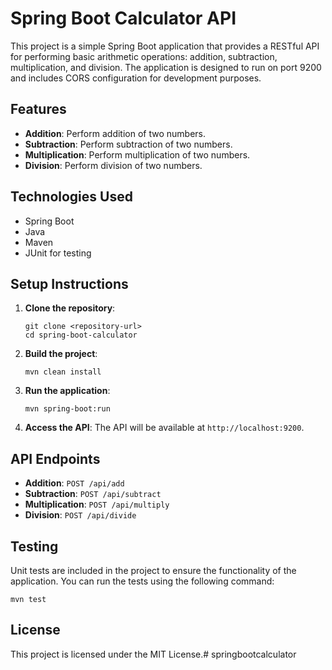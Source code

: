# Spring Boot Calculator API

This project is a simple Spring Boot application that provides a RESTful API for performing basic arithmetic operations: addition, subtraction, multiplication, and division. The application is designed to run on port 9200 and includes CORS configuration for development purposes.

## Features

- **Addition**: Perform addition of two numbers.
- **Subtraction**: Perform subtraction of two numbers.
- **Multiplication**: Perform multiplication of two numbers.
- **Division**: Perform division of two numbers.

## Technologies Used

- Spring Boot
- Java
- Maven
- JUnit for testing

## Setup Instructions

1. **Clone the repository**:
   ```
   git clone <repository-url>
   cd spring-boot-calculator
   ```

2. **Build the project**:
   ```
   mvn clean install
   ```

3. **Run the application**:
   ```
   mvn spring-boot:run
   ```

4. **Access the API**:
   The API will be available at `http://localhost:9200`.

## API Endpoints

- **Addition**: `POST /api/add`
- **Subtraction**: `POST /api/subtract`
- **Multiplication**: `POST /api/multiply`
- **Division**: `POST /api/divide`

## Testing

Unit tests are included in the project to ensure the functionality of the application. You can run the tests using the following command:

```
mvn test
```

## License

This project is licensed under the MIT License.# springbootcalculator
